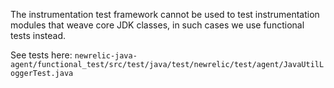 The instrumentation test framework cannot be used to test instrumentation modules that weave core JDK classes, in such cases we use functional tests instead.  

See tests here: `newrelic-java-agent/functional_test/src/test/java/test/newrelic/test/agent/JavaUtilLoggerTest.java`
